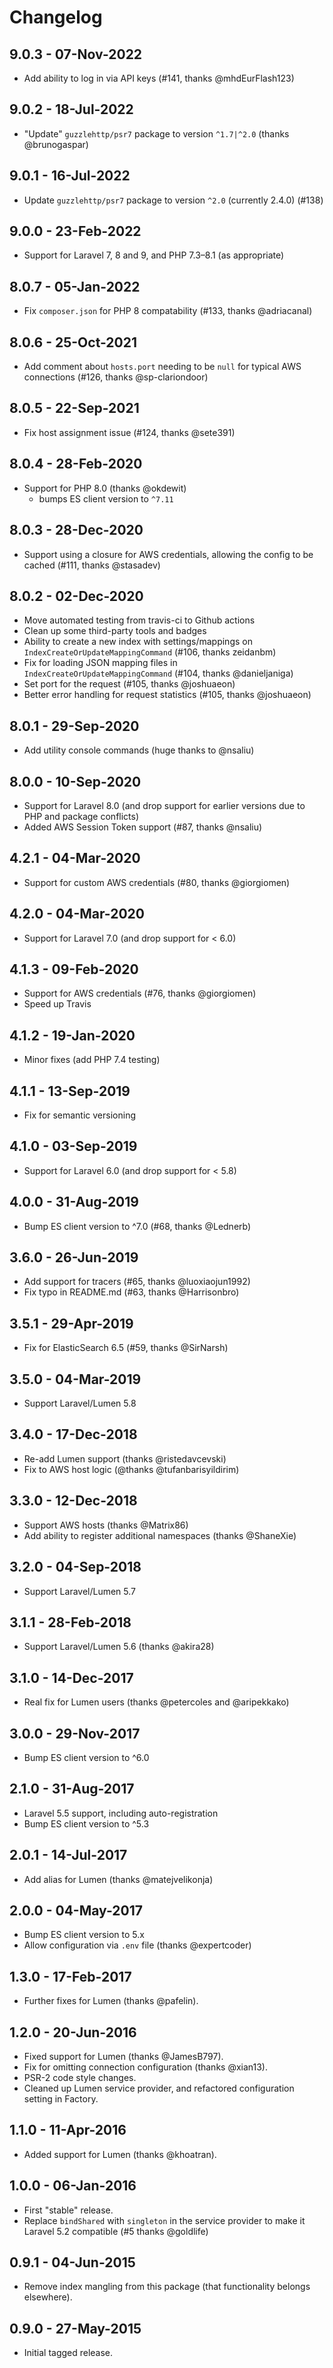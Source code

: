 # Changelog

## 9.0.3 - 07-Nov-2022

- Add ability to log in via API keys (#141, thanks @mhdEurFlash123)


## 9.0.2 - 18-Jul-2022

- "Update" `guzzlehttp/psr7` package to version `^1.7|^2.0` (thanks @brunogaspar)


## 9.0.1 - 16-Jul-2022

- Update `guzzlehttp/psr7` package to version `^2.0` (currently 2.4.0) (#138)


## 9.0.0 - 23-Feb-2022

- Support for Laravel 7, 8 and 9, and PHP 7.3–8.1 (as appropriate)


## 8.0.7 - 05-Jan-2022

- Fix `composer.json` for PHP 8 compatability (#133, thanks @adriacanal)


## 8.0.6 - 25-Oct-2021

- Add comment about `hosts.port` needing to be `null` for typical AWS connections (#126, thanks @sp-clariondoor)


## 8.0.5 - 22-Sep-2021

- Fix host assignment issue (#124, thanks @sete391)


## 8.0.4 - 28-Feb-2020

- Support for PHP 8.0 (thanks @okdewit)
  - bumps ES client version to `^7.11`


## 8.0.3 - 28-Dec-2020

- Support using a closure for AWS credentials, allowing the config to be cached (#111, thanks @stasadev)


## 8.0.2 - 02-Dec-2020

- Move automated testing from travis-ci to Github actions
- Clean up some third-party tools and badges
- Ability to create a new index with settings/mappings on `IndexCreateOrUpdateMappingCommand` (#106, thanks zeidanbm)
- Fix for loading JSON mapping files in `IndexCreateOrUpdateMappingCommand` (#104, thanks @danieljaniga)
- Set port for the request (#105, thanks @joshuaeon)
- Better error handling for request statistics (#105, thanks @joshuaeon)


## 8.0.1 - 29-Sep-2020

- Add utility console commands (huge thanks to @nsaliu)


## 8.0.0 - 10-Sep-2020

- Support for Laravel 8.0 (and drop support for earlier versions due to PHP and package conflicts) 
- Added AWS Session Token support (#87, thanks @nsaliu)


## 4.2.1 - 04-Mar-2020

- Support for custom AWS credentials (#80, thanks @giorgiomen)


## 4.2.0 - 04-Mar-2020

- Support for Laravel 7.0 (and drop support for < 6.0)


## 4.1.3 - 09-Feb-2020

- Support for AWS credentials (#76, thanks @giorgiomen)
- Speed up Travis
 

## 4.1.2 - 19-Jan-2020

- Minor fixes (add PHP 7.4 testing)


## 4.1.1 - 13-Sep-2019

- Fix for semantic versioning


## 4.1.0 - 03-Sep-2019

- Support for Laravel 6.0 (and drop support for < 5.8)


## 4.0.0 - 31-Aug-2019

- Bump ES client version to ^7.0 (#68, thanks @Lednerb)


## 3.6.0 - 26-Jun-2019

- Add support for tracers (#65, thanks @luoxiaojun1992)
- Fix typo in README.md (#63, thanks @Harrisonbro)


## 3.5.1 - 29-Apr-2019

- Fix for ElasticSearch 6.5 (#59, thanks @SirNarsh)


## 3.5.0 - 04-Mar-2019

- Support Laravel/Lumen 5.8


## 3.4.0 - 17-Dec-2018

- Re-add Lumen support (thanks @ristedavcevski)
- Fix to AWS host logic (@thanks @tufanbarisyildirim)


## 3.3.0 - 12-Dec-2018

- Support AWS hosts (thanks @Matrix86)
- Add ability to register additional namespaces (thanks @ShaneXie)


## 3.2.0 - 04-Sep-2018

- Support Laravel/Lumen 5.7


## 3.1.1 - 28-Feb-2018

- Support Laravel/Lumen 5.6 (thanks @akira28)


## 3.1.0 - 14-Dec-2017 

- Real fix for Lumen users (thanks @petercoles and @aripekkako)


## 3.0.0 - 29-Nov-2017

- Bump ES client version to ^6.0


## 2.1.0 - 31-Aug-2017

- Laravel 5.5 support, including auto-registration
- Bump ES client version to ^5.3


## 2.0.1 - 14-Jul-2017

* Add alias for Lumen (thanks @matejvelikonja)


## 2.0.0 - 04-May-2017

* Bump ES client version to 5.x
* Allow configuration via `.env` file (thanks @expertcoder)


## 1.3.0 - 17-Feb-2017

* Further fixes for Lumen (thanks @pafelin).


## 1.2.0 - 20-Jun-2016

* Fixed support for Lumen (thanks @JamesB797).
* Fix for omitting connection configuration (thanks @xian13).
* PSR-2 code style changes.
* Cleaned up Lumen service provider, and refactored configuration setting in Factory.


## 1.1.0 - 11-Apr-2016

* Added support for Lumen (thanks @khoatran).


## 1.0.0 - 06-Jan-2016

* First "stable" release.
* Replace `bindShared` with `singleton` in the service provider to make it Laravel 5.2 compatible (#5 thanks @goldlife)


## 0.9.1 - 04-Jun-2015

* Remove index mangling from this package (that functionality belongs elsewhere).


## 0.9.0 - 27-May-2015

* Initial tagged release.
